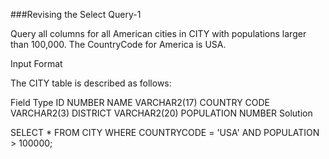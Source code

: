 ###Revising the Select Query-1

Query all columns for all American cities in CITY with populations larger than 100,000. The CountryCode for America is USA.

Input Format

The CITY table is described as follows:

Field	Type
ID	NUMBER
NAME	VARCHAR2(17)
COUNTRY CODE	VARCHAR2(3)
DISTRICT	VARCHAR2(20)
POPULATION	NUMBER
Solution

SELECT * FROM CITY WHERE COUNTRYCODE = 'USA' AND POPULATION > 100000;
